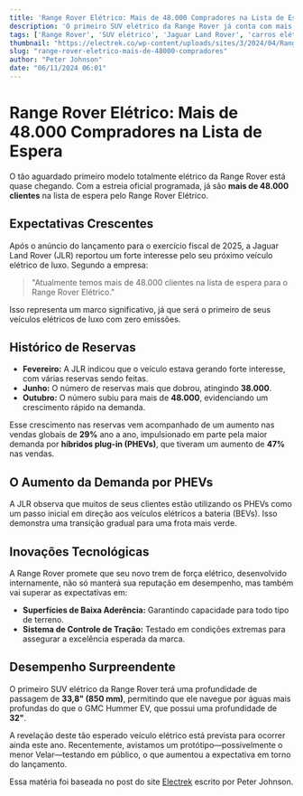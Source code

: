 ```yaml
---
title: 'Range Rover Elétrico: Mais de 48.000 Compradores na Lista de Espera'
description: 'O primeiro SUV elétrico da Range Rover já conta com mais de 48.000 clientes na lista de espera, demonstrando a crescente demanda por veículos elétricos de luxo.'
tags: ['Range Rover', 'SUV elétrico', 'Jaguar Land Rover', 'carros elétricos', 'notícias automotivas']
thumbnail: "https://electrek.co/wp-content/uploads/sites/3/2024/04/Range-Rover-electric-images-2.jpeg?quality=82&strip=all&w=1400"
slug: "range-rover-eletrico-mais-de-48000-compradores"
author: "Peter Johnson"
date: "06/11/2024 06:01"
---
```


# Range Rover Elétrico: Mais de 48.000 Compradores na Lista de Espera

O tão aguardado primeiro modelo totalmente elétrico da Range Rover está quase chegando. Com a estreia oficial programada, já são **mais de 48.000 clientes** na lista de espera pelo Range Rover Elétrico.

## Expectativas Crescentes
Após o anúncio do lançamento para o exercício fiscal de 2025, a Jaguar Land Rover (JLR) reportou um forte interesse pelo seu próximo veículo elétrico de luxo. Segundo a empresa:

> "Atualmente temos mais de 48.000 clientes na lista de espera para o Range Rover Elétrico."

Isso representa um marco significativo, já que será o primeiro de seus veículos elétricos de luxo com zero emissões.

## Histórico de Reservas
- **Fevereiro:** A JLR indicou que o veículo estava gerando forte interesse, com várias reservas sendo feitas.
- **Junho:** O número de reservas mais que dobrou, atingindo **38.000**.
- **Outubro:** O número subiu para mais de **48.000**, evidenciando um crescimento rápido na demanda.

Esse crescimento nas reservas vem acompanhado de um aumento nas vendas globais de **29%** ano a ano, impulsionado em parte pela maior demanda por **híbridos plug-in (PHEVs)**, que tiveram um aumento de **47%** nas vendas.

## O Aumento da Demanda por PHEVs
A JLR observa que muitos de seus clientes estão utilizando os PHEVs como um passo inicial em direção aos veículos elétricos a bateria (BEVs). Isso demonstra uma transição gradual para uma frota mais verde.

## Inovações Tecnológicas
A Range Rover promete que seu novo trem de força elétrico, desenvolvido internamente, não só manterá sua reputação em desempenho, mas também vai superar as expectativas em:
- **Superfícies de Baixa Aderência:** Garantindo capacidade para todo tipo de terreno.
- **Sistema de Controle de Tração:** Testado em condições extremas para assegurar a excelência esperada da marca.

## Desempenho Surpreendente
O primeiro SUV elétrico da Range Rover terá uma profundidade de passagem de **33,8" (850 mm)**, permitindo que ele navegue por águas mais profundas do que o GMC Hummer EV, que possui uma profundidade de **32"**.

A revelação deste tão esperado veículo elétrico está prevista para ocorrer ainda este ano. Recentemente, avistamos um protótipo—possivelmente o menor Velar—testando em público, o que aumentou a expectativa em torno do lançamento.

Essa matéria foi baseada no post do site [Electrek](https://electrek.co/2024/11/05/range-rovers-first-electric-suv-has-over-48000-on-waitlist/) escrito por Peter Johnson.